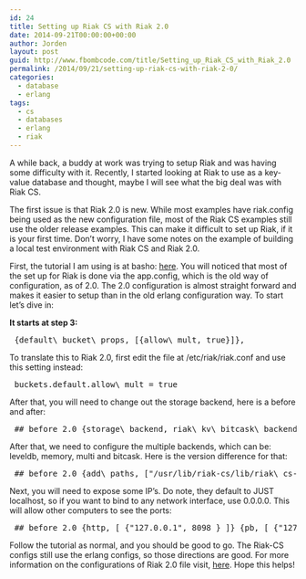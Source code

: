 ```yaml
---
id: 24
title: Setting up Riak CS with Riak 2.0
date: 2014-09-21T00:00:00+00:00
author: Jorden
layout: post
guid: http://www.fbombcode.com/title/Setting_up_Riak_CS_with_Riak_2.0
permalink: /2014/09/21/setting-up-riak-cs-with-riak-2-0/
categories:
  - database
  - erlang
tags:
  - cs
  - databases
  - erlang
  - riak
---
```

 <p> A while back, a buddy at work was trying to setup Riak and was having some difficulty with it. Recently, I started looking at Riak to use as a key-value database and thought, maybe I will see what the big deal was with Riak CS. </p> <p> The first issue is that Riak 2.0 is new. While most examples have riak.config being used as the new configuration file, most of the Riak CS examples still use the older release examples. This can make it difficult to set up Riak, if it is your first time. Don&#8217;t worry, I have some notes on the example of building a local test environment with Riak CS and Riak 2.0. </p> <p> First, the tutorial I am using is at basho: <a href="http://docs.basho.com/riakcs/latest/tutorials/fast-track/Building-a-Local-Test-Environment/">here</a>. You will noticed that most of the set up for Riak is done via the app.config, which is the old way of configuration, as of 2.0. The 2.0 configuration is almost straight forward and makes it easier to setup than in the old erlang configuration way. To start let&#8217;s dive in: </p> <p style="font-weight:bold"> It starts at step 3: </p> <pre class="formatCode"> {default\_bucket\_props, [{allow\_mult, true}]}, </pre> <p> To translate this to Riak 2.0, first edit the file at /etc/riak/riak.conf and use this setting instead: </p> <pre class="formatCode"> buckets.default.allow\_mult = true </pre> <p> After that, you will need to change out the storage backend, here is a before and after: </p> <pre class="formatCode"> ## before 2.0 {storage\_backend, riak\_kv\_bitcask\_backend} ## after 2.0 storage\_backend = multi ## default is bitcask </pre> <p> After that, we need to configure the multiple backends, which can be: leveldb, memory, multi and bitcask. Here is the version difference for that: </p> <pre class="formatCode"> ## before 2.0 {add\_paths, ["/usr/lib/riak-cs/lib/riak\_cs-1.5.0/ebin"]}, {storage\_backend, riak\_cs\_kv\_multi\_backend}, {multi\_backend\_prefix\_list, [{<<"0b:">>, be\_blocks}]}, {multi\_backend\_default, be\_default}, {multi\_backend, [ {be\_default, riak\_kv\_eleveldb\_backend, [ {max\_open\_files, 50}, {data\_root, "/var/lib/riak/leveldb"} ]}, {be\_blocks, riak\_kv\_bitcask\_backend, [ {data\_root, "/var/lib/riak/bitcask"} ]} ]}, ## after 2.0 storage\_backend = multi multi\_backend.default = be\_default multi\_backend.be\_default.storage\_backend = leveldb multi\_backend.be\_default.leveldb.data\_root = /var/lib/riak/leveldb multi\_backend.be\_block.storage\_backend = bitcask multi\_backend.be\_block.bitcask.data_root = /var/lib/riak/bitcask </pre> <p> Next, you will need to expose some IP&#8217;s. Do note, they default to JUST localhost, so if you want to bind to any network interface, use 0.0.0.0. This will allow other computers to see the ports: </p> <pre class="formatCode"> ## before 2.0 {http, [ {"127.0.0.1", 8098 } ]} {pb, [ {"127.0.0.1", 8087 } ]} ## after 2.0 listener.http.internal = 127.0.0.1:8098 ## and listener.protobuf.internal = 127.0.0.1:8087 </pre> <p> Follow the tutorial as normal, and you should be good to go. The Riak-CS configs still use the erlang configs, so those directions are good. For more information on the configurations of Riak 2.0 file visit, <a href="http://docs.basho.com/riak/latest/ops/advanced/configs/configuration-files">here</a>. Hope this helps! </p>